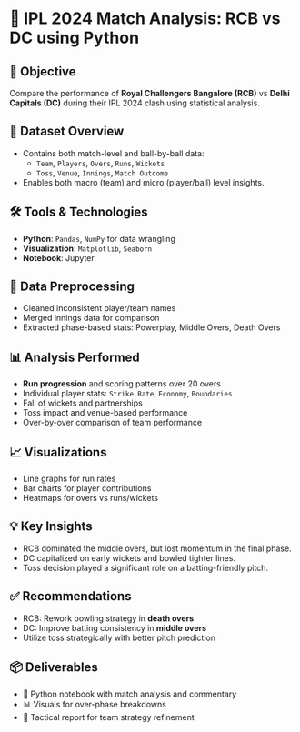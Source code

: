
# 🏏 IPL 2024 Match Analysis: RCB vs DC using Python

## 📌 Objective
Compare the performance of **Royal Challengers Bangalore (RCB)** vs **Delhi Capitals (DC)** during their IPL 2024 clash using statistical analysis.

## 📁 Dataset Overview
- Contains both match-level and ball-by-ball data:
  - `Team`, `Players`, `Overs`, `Runs`, `Wickets`
  - `Toss`, `Venue`, `Innings`, `Match Outcome`
- Enables both macro (team) and micro (player/ball) level insights.

## 🛠️ Tools & Technologies
- **Python**: `Pandas`, `NumPy` for data wrangling
- **Visualization**: `Matplotlib`, `Seaborn`
- **Notebook**: Jupyter

## 🧹 Data Preprocessing
- Cleaned inconsistent player/team names
- Merged innings data for comparison
- Extracted phase-based stats: Powerplay, Middle Overs, Death Overs

## 📊 Analysis Performed
- **Run progression** and scoring patterns over 20 overs
- Individual player stats: `Strike Rate`, `Economy`, `Boundaries`
- Fall of wickets and partnerships
- Toss impact and venue-based performance
- Over-by-over comparison of team performance

## 📈 Visualizations
- Line graphs for run rates
- Bar charts for player contributions
- Heatmaps for overs vs runs/wickets

## 💡 Key Insights
- RCB dominated the middle overs, but lost momentum in the final phase.
- DC capitalized on early wickets and bowled tighter lines.
- Toss decision played a significant role on a batting-friendly pitch.

## ✅ Recommendations
- RCB: Rework bowling strategy in **death overs**
- DC: Improve batting consistency in **middle overs**
- Utilize toss strategically with better pitch prediction

## 📦 Deliverables
- 📘 Python notebook with match analysis and commentary
- 📊 Visuals for over-phase breakdowns
- 📝 Tactical report for team strategy refinement
